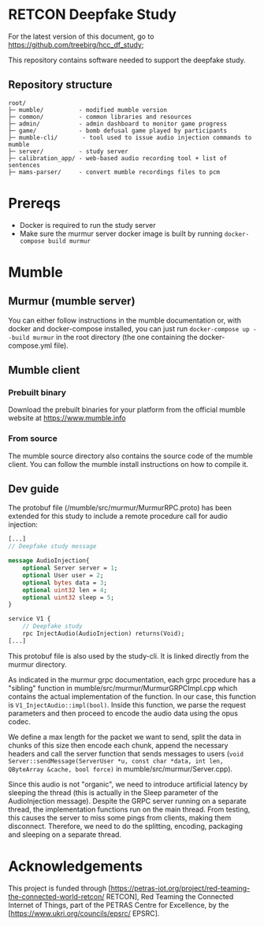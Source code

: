 # RETCON Deepfake Study

For the latest version of this document, go to https://github.com/treebirg/hcc_df_study;

This repository contains software needed to support the deepfake study.
## Repository structure
```
root/
├─ mumble/          - modified mumble version
├─ common/          - common libraries and resources
├─ admin/           - admin dashboard to monitor game progress
├─ game/            - bomb defusal game played by participants
├─ mumble-cli/       - tool used to issue audio injection commands to mumble
├─ server/          - study server
├─ calibration_app/ - web-based audio recording tool + list of sentences
├─ mams-parser/     - convert mumble recordings files to pcm
```


# Prereqs
- Docker is required to run the study server
- Make sure the murmur server docker image is built by running `docker-compose build murmur`

# Mumble

## Murmur (mumble server)

You can either follow instructions in the mumble documentation or, with docker and docker-compose installed, you can just run `docker-compose up --build murmur` in the root directory (the one containing the docker-compose.yml file). 

## Mumble client
### Prebuilt binary
Download the prebuilt binaries for your platform from the official mumble website at 
https://www.mumble.info
### From source
The mumble source directory also contains the source code of the mumble client. You can follow the mumble install instructions on how to compile it.

## Dev guide
The protobuf file (/mumble/src/murmur/MurmurRPC.proto) has been extended for this study to include a remote procedure call for audio injection: 

```protobuf
[...]
// Deepfake study message

message AudioInjection{
	optional Server server = 1;
	optional User user = 2;
	optional bytes data = 3;
	optional uint32 len = 4;
	optional uint32 sleep = 5;
}

service V1 {
	// Deepfake study
	rpc InjectAudio(AudioInjection) returns(Void);
[...]
```

This protobuf file is also used by the study-cli. It is linked directly from the murmur directory.

As indicated in the murmur grpc documentation, each grpc procedure has a "sibling" function in mumble/src/murmur/MurmurGRPCImpl.cpp which contains the actual implementation of the function. In our case, this function is ```V1_InjectAudio::impl(bool)```. Inside this function, we parse the request parameters and then proceed to encode the audio data using the opus codec.

We define a max length for the packet we want to send, split the data in chunks of this size then encode each chunk, append the necessary headers and call the server function that sends messages to users (```void Server::sendMessage(ServerUser *u, const char *data, int len, QByteArray &cache, bool force)``` in mumble/src/murmur/Server.cpp).

Since this audio is not "organic", we need to introduce artificial latency by sleeping the thread (this is actually in the Sleep parameter of the AudioInjection message). Despite the GRPC server running on a separate thread, the implementation functions run on the main thread. From testing, this causes the server to miss some pings from clients, making them disconnect. Therefore, we need to do the splitting, encoding, packaging and sleeping on a separate thread.

# Acknowledgements

This project is funded through [https://petras-iot.org/project/red-teaming-the-connected-world-retcon/ RETCON], Red Teaming the Connected Internet of Things, part of the PETRAS Centre for Excellence, by the [https://www.ukri.org/councils/epsrc/ EPSRC].
